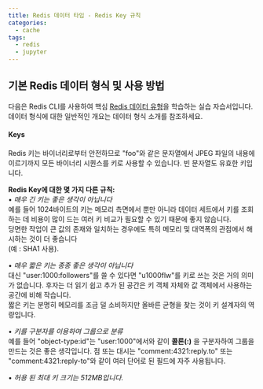 ```yaml
---
title: Redis 데이터 타입 - Redis Key 규칙 
categories:
  - cache
tags: 
  - redis
  - jupyter
---
```


## 기본 Redis 데이터 형식 및 사용 방법  
다음은 Redis CLI를 사용하여 핵심 [Redis 데이터 유형](https://redis.io/docs/data-types/)을 학습하는 실습 자습서입니다.  데이터 형식에 대한 일반적인 개요는 데이터 형식 소개를 참조하세요.  
#### Keys
Redis 키는 바이너리로부터 안전하므로 "foo"와 같은 문자열에서 JPEG 파일의 내용에 이르기까지 모든 바이너리 시퀀스를 키로 사용할 수 있습니다. 빈 문자열도 유효한 키입니다.  

__Redis  Key에 대한 몇 가지 다른 규칙:__  
•	*매우 긴 키는 좋은 생각이 아닙니다*  
예를 들어 1024바이트의 키는 메모리 측면에서 뿐만 아니라 데이터 세트에서 키를 조회하는 데 비용이 많이 드는 여러 키 비교가 필요할 수 있기 때문에 좋지 않습니다.   
당면한 작업이 큰 값의 존재와 일치하는 경우에도 특히 메모리 및 대역폭의 관점에서 해시하는 것이 더 좋습니다  
(예 : SHA1 사용).  

•	*매우 짧은 키는 종종 좋은 생각이 아닙니다*  
대신 "user:1000:followers"를 쓸 수 있다면 "u1000flw"를 키로 쓰는 것은 거의 의미가 없습니다. 후자는 더 읽기 쉽고 추가 된 공간은 키 객체 자체와 값 객체에서 사용하는 공간에 비해 작습니다.  
짧은 키는 분명히 메모리를 조금 덜 소비하지만 올바른 균형을 찾는 것이 키 설계자의 역량입니다.  

•	*키를 구분자를 이용하여 그룹으로 분류*  
예를 들어 "object-type:id"는 "user:1000"에서와 같이 __콜론(:)__ 을 구분자하여 그룹을 만드는 것은 좋은 생각입니다. 점 또는 대시는 "comment:4321:reply.to" 또는 "comment:4321:reply-to"와 같이 여러 단어로 된 필드에 자주 사용됩니다.  

•	*허용 된 최대 키 크기는 512MB입니다.*  
